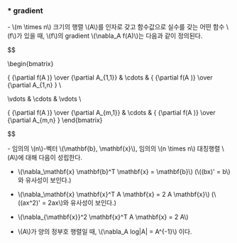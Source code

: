 ### * gradient

\- \\(m \times n\\) 크기의 행렬 \\(A\\)를 인자로 갖고 함수값으로 실수를 갖는 어떤 함수 \\(f\\)가 있을 때, \\(f\\)의 gradient \\(\nabla_A f(A)\\)는 다음과 같이 정의된다.

$$


\begin{bmatrix}

{ {\partial f(A )} \over {\partial A_{1,1}} &  \cdots & { {\partial f(A )} \over {\partial A_{1,n} } \\

\vdots & \cdots & \vdots \\

{ {\partial f(A )} \over {\partial A_{m,1}} & \cdots & { {\partial f(A )} \over {\partial A_{m,n} } \end{bmatrix}


$$

\- 임의의 \\(n\\)-벡터 \\(\mathbf{b}, \mathbf{x}\\), 임의의 \\(n \times n\\) 대칭행렬 \\(A\\)에 대해 다음이 성립한다.

- \\(\nabla_\mathbf{x} \mathbf{b}^T \mathbf{x} = \mathbf{b}\\) (\\((bx)' = b\\)와 유사성이 보인다.)

- \\(\nabla_\mathbf{x} \mathbf{x}^T A \mathbf{x} = 2 A \mathbf{x}\\) (\\((ax^2)' = 2ax\\)와 유사성이 보인다.)

- \\(\nabla_{\mathbf{x}}^2 \mathbf{x}^T A \mathbf{x} = 2 A\\)


- \\(A\\)가 양의 정부호 행렬일 때, \\(\nabla_A log\|A\|  = A^{-1}\\) 이다.
